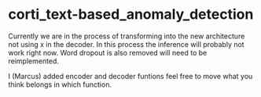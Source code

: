 # corti_text-based_anomaly_detection

Currently we are in the process of transforming into the new architecture not using x in the decoder. In this process the inference will probably not work right now. Word dropout is also removed will need to be reimplemented.


I (Marcus) added encoder and decoder funtions feel free to move what you think belongs in which function.
